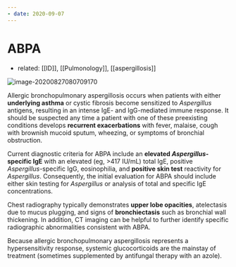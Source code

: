 ```yaml
---
- date: 2020-09-07
---
```


# ABPA

- related: [[ID]], [[Pulmonology]], [[aspergillosis]]

<!-- ABPA is, cause, sx, dx, rx -->

![image-20200827080709170](https://photos.thisispiggy.com/file/wikiFiles/image-20200827080709170.png)

Allergic bronchopulmonary aspergillosis occurs when patients with either **underlying asthma** or cystic fibrosis become sensitized to _Aspergillus_ antigens, resulting in an intense IgE- and IgG-mediated immune response.  It should be suspected any time a patient with one of these preexisting conditions develops **recurrent exacerbations** with fever, malaise, cough with brownish mucoid sputum, wheezing, or symptoms of bronchial obstruction.

Current diagnostic criteria for ABPA include an **elevated _Aspergillus_-specific IgE** with an elevated (eg, >417 IU/mL) total IgE, positive _Aspergillus_-specific IgG, eosinophilia, and **positive skin test** reactivity for _Aspergillus_.  Consequently, the initial evaluation for ABPA should include either skin testing for _Aspergillus_ or analysis of total and specific IgE concentrations.

Chest radiography typically demonstrates **upper lobe opacities**, atelectasis due to mucus plugging, and signs of **bronchiectasis** such as bronchial wall thickening.  In addition, CT imaging can be helpful to further identify specific radiographic abnormalities consistent with ABPA.

Because allergic bronchopulmonary aspergillosis represents a hypersensitivity response, systemic glucocorticoids are the mainstay of treatment (sometimes supplemented by antifungal therapy with an azole).
